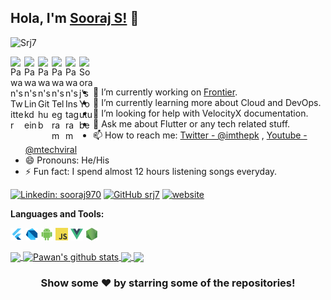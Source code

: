 ## Hola, I'm [Sooraj S!](http://srj7.github.io/) 👋

<p align="left"> <img src="https://komarev.com/ghpvc/?username=srj7&label=Views&color=blue&style=plastic" alt="Srj7" /> </p>

<a href="https://twitter.com/sooraj7">
  <img align="left" alt="Pawan's Twitter" width="22px" src="https://cdn.jsdelivr.net/npm/simple-icons@v3/icons/twitter.svg" />
</a>
<a href="https://linkedin.com/in/sooraj007">
  <img align="left" alt="Pawan's Linkdein" width="22px" src="https://cdn.jsdelivr.net/npm/simple-icons@v3/icons/linkedin.svg" />
</a>
<a href="https://github.com/srj7">
  <img align="left" alt="Pawan's Github" width="22px" src="https://cdn.jsdelivr.net/npm/simple-icons@v3/icons/github.svg" />
</a>
<a href="https://t.me/martinoleo">
  <img align="left" alt="Pawan's Telegram" width="22px" src="https://cdn.jsdelivr.net/npm/simple-icons@v3/icons/telegram.svg" />
</a>
<a href="https://www.instagram.com/the.peaceful.hunter/">
  <img align="left" alt="Pawan's Instagram" width="22px" src="https://cdn.jsdelivr.net/npm/simple-icons@v3/icons/instagram.svg" />
</a>
<a href="https://www.youtube.com/c/SoorajS007/">
  <img align="left" alt="Sooraj's Youtube" width="22px" src="https://cdn.jsdelivr.net/npm/simple-icons@v3/icons/youtube.svg" />
</a>

<br/>
<br/>



- 🔭 I’m currently working on [Frontier](https://frontier.xyz/).
- 🌱 I’m currently learning more about Cloud and DevOps.
- 🤔 I’m looking for help with VelocityX documentation.
- 💬 Ask me about Flutter or any tech related stuff.
- 📫 How to reach me: [Twitter - @imthepk](https://twitter.com/imthepk) , [Youtube - @mtechviral](https://youtube.com/mtechviral)
- 😄 Pronouns: He/His
- ⚡ Fun fact: I spend almost 12 hours listening songs everyday.

[![Linkedin: sooraj970](https://img.shields.io/badge/-sooraj970-blue?style=flat-square&logo=Linkedin&logoColor=white&link=https://www.linkedin.com/in/sooraj970/)](https://www.linkedin.com/in/sooraj007/)
[![GitHub srj7](https://img.shields.io/github/followers/srj7?label=follow&style=social)](https://github.com/srj7)
[![website](https://img.shields.io/badge/PortfolioWebsite-srj7.github.io-2648ff?style=flat-square&logo=google-chrome)](https://pawan.live/)


**Languages and Tools:**  

<code><img height="20" src="https://raw.githubusercontent.com/github/explore/80688e429a7d4ef2fca1e82350fe8e3517d3494d/topics/flutter/flutter.png"></code>
<code><img height="20" src="https://raw.githubusercontent.com/github/explore/80688e429a7d4ef2fca1e82350fe8e3517d3494d/topics/dart/dart.png"></code>
<code><img height="20" src="https://raw.githubusercontent.com/github/explore/80688e429a7d4ef2fca1e82350fe8e3517d3494d/topics/android/android.png"></code>
<code><img height="20" src="https://raw.githubusercontent.com/github/explore/80688e429a7d4ef2fca1e82350fe8e3517d3494d/topics/javascript/javascript.png"></code>
<code><img height="20" src="https://raw.githubusercontent.com/github/explore/80688e429a7d4ef2fca1e82350fe8e3517d3494d/topics/vue/vue.png"></code>
<code><img height="20" src="https://raw.githubusercontent.com/github/explore/80688e429a7d4ef2fca1e82350fe8e3517d3494d/topics/nodejs/nodejs.png"></code>    

<a href="https://github.com/srj7">
  <img align="center" src="https://github-readme-stats.vercel.app/api/top-langs/?username=srj7&theme=light&hide_langs_below=1" />
</a>
<a href="https://github.com/srj7">
 <img align="center" src="https://github-readme-stats.vercel.app/api?username=srj7&show_icons=true&theme=light&line_height=27" alt="Pawan's github stats"/>
</a>
<a href="https://github.com/srj7/FlutterExampleApps">
  <img align="center" src="https://github-readme-stats.vercel.app/api/pin/?username=srj7&repo=FlutterExampleApps&theme=light" />

</a>
<a href="https://github.com/srj7/VelocityX">
 <img align="center" src="https://github-readme-stats.vercel.app/api/pin/?username=srj7&repo=VelocityX&theme=light" />
</a>

<div align="center">

### Show some ❤️ by starring some of the repositories!

</div>

